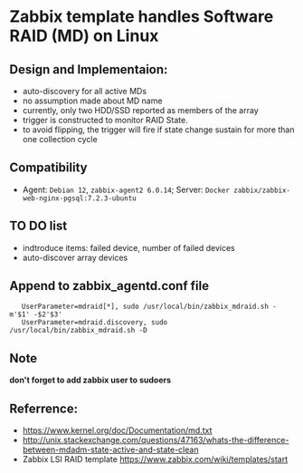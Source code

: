 # Zabbix template handles Software RAID (MD) on Linux

## Design and Implementaion:

- auto-discovery for all active MDs
- no assumption made about MD name
- currently, only two HDD/SSD reported as members of the array
- trigger is constructed to monitor RAID State.
- to avoid flipping, the trigger will fire if state change sustain for more than one collection cycle

## Compatibility

- Agent: `Debian 12`, `zabbix-agent2 6.0.14`; Server: `Docker zabbix/zabbix-web-nginx-pgsql:7.2.3-ubuntu`

## TO DO list

- indtroduce items: failed device, number of failed devices
- auto-discover array devices


## Append to zabbix_agentd.conf file

```sheell
   UserParameter=mdraid[*], sudo /usr/local/bin/zabbix_mdraid.sh -m'$1' -$2'$3'   
   UserParameter=mdraid.discovery, sudo /usr/local/bin/zabbix_mdraid.sh -D 
```

## Note

**don't forget to add zabbix user to sudoers**


## Referrence:

- https://www.kernel.org/doc/Documentation/md.txt
- http://unix.stackexchange.com/questions/47163/whats-the-difference-between-mdadm-state-active-and-state-clean
- Zabbix LSI RAID template https://www.zabbix.com/wiki/templates/start
